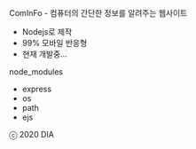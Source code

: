 ComInFo - 컴퓨터의 간단한 정보를 알려주는 웹사이트

 - Nodejs로 제작
 - 99% 모바일 반응형
 - 현재 개발중...


 node_modules
  - express
  - os
  - path
  - ejs


ⓒ 2020 DIA